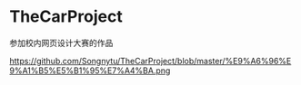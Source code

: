 # TheCarProject
参加校内网页设计大赛的作品

https://github.com/Songnytu/TheCarProject/blob/master/%E9%A6%96%E9%A1%B5%E5%B1%95%E7%A4%BA.png